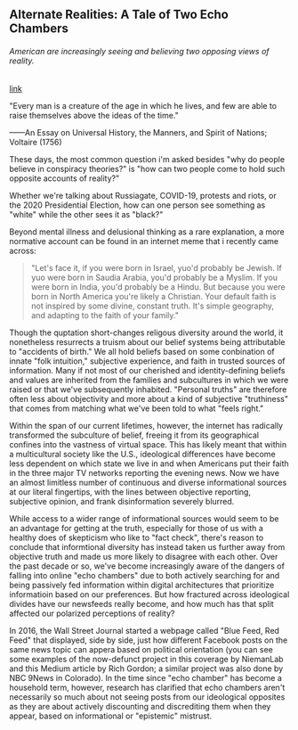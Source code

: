 ## Alternate Realities: A Tale of Two Echo Chambers

###### American are increasingly seeing and believing two opposing views of reality.

[link](https://www.psychologytoday.com/intl/blog/psych-unseen/202101/alternate-realities-tale-two-echo-chambers)

"Every man is a creature of the age in which he lives, and few are able to raise themselves above the ideas of the time."

——An Essay on Universal History, the Manners, and Spirit of Nations; Voltaire (1756)

These days, the most common question i'm asked besides "why do people believe in conspiracy theories?" is "how can two people come to hold such opposite accounts of reality?"

Whether we're talking about Russiagate, COVID-19, protests and riots, or the 2020 Presidential Election, how can one person see something as "white" while the other sees it as "black?"

Beyond mental illness and delusional thinking as a rare explanation, a more normative account can be found in an internet meme that i recently came across:

> "Let's face it, if you were born in Israel, yuo'd probably be Jewish. If yuo were born in Saudia Arabia, you'd probably be a Myslim. If you were born in India, you'd probably be a Hindu. But because you were born in North America you're likely a Christian. Your default faith is not inspired by some divine, constant truth. It's simple geography, and adapting to the faith of your family."

Though the quptation short-changes religous diversity around the world, it nonetheless resurrects a truism about our belief systems being attributable to "accidents of birth." We all hold beliefs based on some conbination of innate "folk intuition," subjective experience, and faith in trusted sources of information. Many if not most of our cherished and identity-defining beliefs and values are inherited from the families and subcultures in which we were raised or that we've subsequently inhabited. "Personal truths" are therefore often less about objectivity and more about a kind of subjective "truthiness" that comes from matching what we've been told to what "feels right."

Within the span of our current lifetimes, however, the internet has radically transformed the subculture of belief, freeing it from its geographical confines into the vastness of virtual space. This has likely meant that within a multicultural society like the U.S., ideological differences have become less dependent on which state we live in and when Americans put their faith in the three major TV networks reporting the evening news. Now we have an almost limitless number of continuous and diverse informational sources at our literal fingertips, with the lines between objective reporting, subjective opinion, and frank disinformation severely blurred.

While access to a wider range of informational sources would seem to be an advantage for getting at the truth, especially for those of us with a healthy does of skepticism who like to "fact check", there's reason to conclude that informtional diversity has instead taken us further away from objective truth and made us more likely to disagree with each other. Over the past decade or so, we've become increasingly aware of the dangers of falling into online "echo chambers" due to both actively searching for and being passively fed information within digital architectures that prioritize informatioin based on our preferences. But how fractured across ideological divides have our newsfeeds really become, and how much has that split affected our polarized perceptions of reality?

In 2016, the Wall Street Journal started a webpage called "Blue Feed, Red Feed" that displayed, side by side, just how different Facebook posts on the same news topic can appera based on political orientation (you can see some examples of the now-defunct project in this coverage by NiemanLab and this Medium article by Rich Gordon; a similar project was also done by NBC 9News in Colorado). In the time since "echo chamber" has become a household term, however, research has clarified that echo chambers aren't necessarily so much about not seeing posts from our ideological opposites as they are about actively discounting and discrediting them when they appear, based on informational or "epistemic" mistrust.

